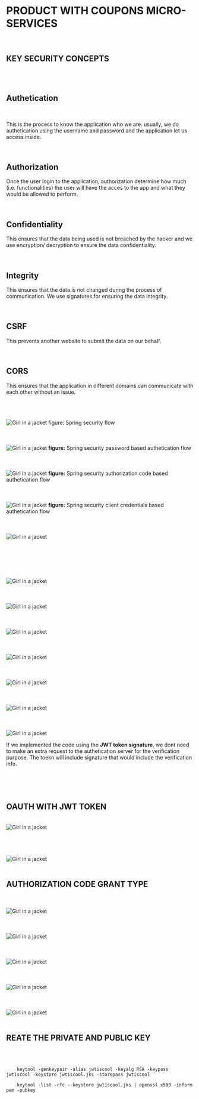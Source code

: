 <br>

# PRODUCT WITH COUPONS MICRO-SERVICES 

<br>

## KEY SECURITY CONCEPTS 

<br>
<br>

## Authetication

<br>

This is the process to know the application who we are. usually, we do authetication using the username and password and the application let us access inside.

<br>

## Authorization

Once the user login to the application, authorization determine how much (i.e. functionalities) the user will have the acces to the app and what they would be allowed to perform. 


<br>

## Confidentiality

This ensures that the data being used is not breached by the hacker and we use encryption/ decryption to ensure the data confidentiality. 

<br>

## Integrity

This ensures that the data is not changed during the process of communication. We use signatures for ensuring the data integrity. 

<br>


## CSRF

This prevents another website to submit the data on our behalf. 

<br>

## CORS

This ensures that the application in different domains can communicate with each other without an issue.

<br>

<br>
<br>

<img src="images/2.png" alt="Girl in a jacket" >
figure: Spring security flow

<br>
<br>

<br>
<br>

<img src="images/1.png" alt="Girl in a jacket" >
<b>figure:</b> Spring security password based authetication flow
<br>
<br>



<br>
<br>

<img src="images/3.png" alt="Girl in a jacket" >
<b>figure:</b> Spring security authorization code based authetication flow

<br>
<br>

<br>
<br>

<img src="images/4.png" alt="Girl in a jacket" >
<b>figure:</b> Spring security client credentials based authetication flow
<br>
<br>

<br>
<br>

<img src="images/5.png" alt="Girl in a jacket" >

<br>
<br>

<br>
<br>
<br>




<br>
<br>

<img src="images/OAUTH_TOKEN_1.png" alt="Girl in a jacket" >

<br>
<br>

<br>
<br>

<img src="images/OAUTH_TOKEN_2.png" alt="Girl in a jacket" >

<br>
<br>

<br>
<br>

<img src="images/COUPON_GET_REQUEST_WITH_OAUTH_TOKEN.png" alt="Girl in a jacket" >

<br>
<br>


<br>
<br>

<img src="images/COUPON_GET_REQUEST_WITH_OAUTH_TOKEN.png" alt="Girl in a jacket" >

<br>
<br>


<br>
<br>

<img src="images/OAUTH_REQUEST_FLOW.png" alt="Girl in a jacket" >

<br>
<br>


<br>
<br>

<img src="images/NORMAL_OAUTH_WITHOUT_JWT.png" alt="Girl in a jacket" >

<br>
<br>




<br>
<br>

<img src="images/NORMAL_OAUTH_WITH_JWT.png" alt="Girl in a jacket" >

<br>


If we implemented the code using the <b>JWT token signature</b>, we dont need to make an extra request to the authetication server for the verification purpose. The toekn will include signature that would include the verification info. 


<br>

<br>
<br>

## OAUTH WITH JWT TOKEN 

<br>

<img src="images/JWT_ACCESS_CODE.png" alt="Girl in a jacket" >

<br>


<br>
<br>


<br>
<br>

<img src="images/OAUTH_URL.png" alt="Girl in a jacket" >

<br>
<br>


## AUTHORIZATION CODE GRANT TYPE

<br>
<br>

<img src="images/LOGIN_PAGE.png" alt="Girl in a jacket" >

<br>
<br>



<br>
<br>

<img src="images/OAUTH_APPROVAL.png" alt="Girl in a jacket" >

<br>
<br>


<br>
<br>

<img src="images/AUTHORIZATION_CODE.png" alt="Girl in a jacket" >

<br>
<br>



<br>
<br>

<img src="images/POSTMAN_1.png" alt="Girl in a jacket" >

<br>
<br>


<br>
<br>

<img src="images/POSTMAN_2.png" alt="Girl in a jacket" >

<br>
<br>




## REATE THE PRIVATE  AND PUBLIC KEY

<br>
<br>

```
    keytool -genkeypair -alias jwtiscool -keyalg RSA -keypass jwtiscool -keystore jwtiscool.jks -storepass jwtiscool

    keytool -list -rfc --keystore jwtiscool.jks | openssl x509 -inform pem -pubkey
```